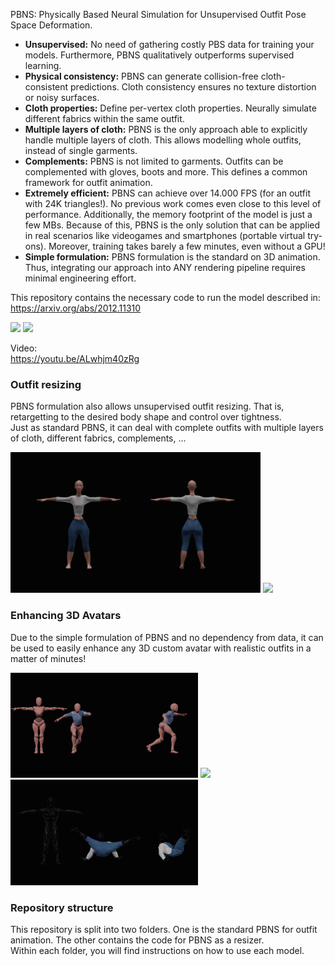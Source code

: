 PBNS: Physically Based Neural Simulation for Unsupervised Outfit Pose Space Deformation.
<ul>
  <li><b>Unsupervised:</b> No need of gathering costly PBS data for training your models. Furthermore, PBNS qualitatively outperforms supervised learning.</li>
  <li><b>Physical consistency:</b> PBNS can generate collision-free cloth-consistent predictions. Cloth consistency ensures no texture distortion or noisy surfaces.</li>
  <li><b>Cloth properties:</b> Define per-vertex cloth properties. Neurally simulate different fabrics within the same outfit.</li>
  <li><b>Multiple layers of cloth:</b> PBNS is the only approach able to explicitly handle multiple layers of cloth. This allows modelling whole outfits, instead of single garments.</li>
  <li><b>Complements:</b> PBNS is not limited to garments. Outfits can be complemented with gloves, boots and more. This defines a common framework for outfit animation.</li>
  <li><b>Extremely efficient:</b> PBNS can achieve over 14.000 FPS (for an outfit with 24K triangles!). No previous work comes even close to this level of performance. Additionally, the memory footprint of the model is just a few MBs. Because of this, PBNS is the only solution that can be applied in real scenarios like videogames and smartphones (portable virtual try-ons). Moreover, training takes barely a few minutes, even without a GPU!</li>
  <li><b>Simple formulation:</b> PBNS formulation is the standard on 3D animation. Thus, integrating our approach into ANY rendering pipeline requires minimal engineering effort.</li>
</ul>

This repository contains the necessary code to run the model described in:<br>
https://arxiv.org/abs/2012.11310

<img src="https://sergioescalera.com/wp-content/uploads/2021/01/clothed31.png">

<img src="/gifs/seqs.gif">

Video:<br>
https://youtu.be/ALwhjm40zRg

<h3>Outfit resizing</h3>

PBNS formulation also allows unsupervised outfit resizing. That is, retargetting to the desired body shape and control over tightness.<br>
Just as standard PBNS, it can deal with complete outfits with multiple layers of cloth, different fabrics, complements, ...

<p float='left'>
  <img width=400px src="/gifs/resizer0.gif">
  <img width=400px src="/gifs/resizer1.gif">
</p>

<h3>Enhancing 3D Avatars</h3>

Due to the simple formulation of PBNS and no dependency from data, it can be used to easily enhance any 3D custom avatar with realistic outfits in a matter of minutes!

<p float='left'>
  <img width=300px src="/gifs/avatar1.gif">
  <img width=300px src="/gifs/avatar2.gif">
  <img width=300px src="/gifs/avatar0.gif">
</p>

<h3>Repository structure</h3>
This repository is split into two folders. One is the standard PBNS for outfit animation. The other contains the code for PBNS as a resizer.<br>
Within each folder, you will find instructions on how to use each model.
